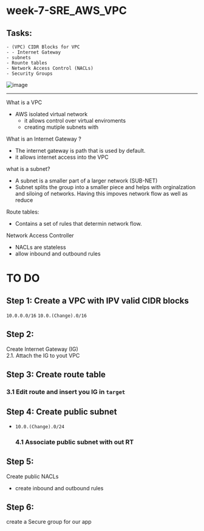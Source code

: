 # week-7-SRE_AWS_VPC 

## Tasks:
```
- (VPC) CIDR Blocks for VPC
- - Internet Gateway 
- subnets 
- Rounte tables 
- Network Access Control (NACLs)
- Security Groups 
```

![image](https://user-images.githubusercontent.com/17476059/132219539-c66623d9-c7d5-4ad9-90ff-594b3f01fcf8.png)

___
What is a VPC 
- AWS isolated virtual network 
    - it allows control over virtual enviroments 
    - creating mutiple subnets with 

What is an Internet Gateway ?
- The internet gateway is path that is used by default.
- it allows internet access into the VPC 

what is a subnet?
- A subnet is a smaller part of a larger network (SUB-NET)
- Subnet splits the group into a smaller piece and helps with orginalzation and siloing of networks. Having this impoves network flow as well as reduce 

Route tables:
- Contains a set of rules that determin network flow. 

Network Access Controller
- NACLs are stateless 
- allow inbound and outbound rules 


# TO DO
## Step 1: Create a VPC with IPV valid CIDR blocks 
`10.0.0.0/16`
`10.0.(Change).0/16`

## Step 2: 
Create Internet Gateway (IG)   
    2.1. Attach the IG to yout VPC

## Step 3: Create route table 
### 3.1 Edit route and insert you IG in `target`
## Step 4: Create public subnet 
-  `10.0.(Change).0/24`
    ### 4.1 Associate public subnet with out RT 
## Step 5:
Create public NACLs 
- create inbound and outbound rules 
## Step 6:
create a Secure group  for our app
